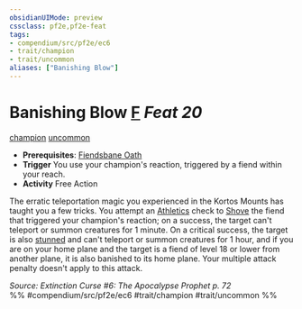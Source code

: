 ```yaml
---
obsidianUIMode: preview
cssclass: pf2e,pf2e-feat
tags:
- compendium/src/pf2e/ec6
- trait/champion
- trait/uncommon
aliases: ["Banishing Blow"]
---
```

# Banishing Blow  [F](chapter-9-playing-the-game.md#Actions "Free Action") *Feat 20*  
[champion](Reference/Rules/Traits/champion.md "Champion Class Trait")  [uncommon](uncommon.md "Uncommon Rarity Trait")  

- **Prerequisites**: [Fiendsbane Oath](fiendsbane-oath.md)
- **Trigger** You use your champion's reaction, triggered by a fiend within your reach.
- **Activity** Free Action

The erratic teleportation magic you experienced in the Kortos Mounts has taught you a few tricks. You attempt an [Athletics](skills.md#Athletics) check to [Shove](Reference/Rules/Actions/shove.md) the fiend that triggered your champion's reaction; on a success, the target can't teleport or summon creatures for 1 minute. On a critical success, the target is also [stunned](conditions.md#Stunned) and can't teleport or summon creatures for 1 hour, and if you are on your home plane and the target is a fiend of level 18 or lower from another plane, it is also banished to its home plane. Your multiple attack penalty doesn't apply to this attack.

*Source: Extinction Curse #6: The Apocalypse Prophet p. 72*  
%% #compendium/src/pf2e/ec6 #trait/champion #trait/uncommon %%